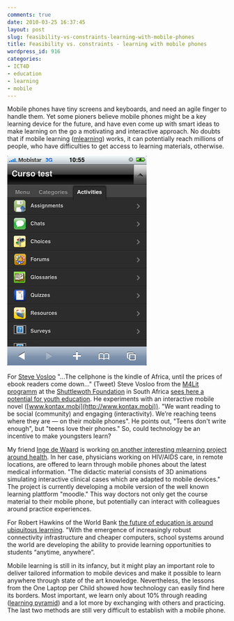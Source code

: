 ```yaml
---
comments: true
date: 2010-03-25 16:37:45
layout: post
slug: feasibility-vs-constraints-learning-with-mobile-phones
title: Feasibility vs. constraints - learning with mobile phones
wordpress_id: 916
categories:
- ICT4D
- education
- learning
- mobile
---
```


Mobile phones have tiny screens and keyboards, and need an agile finger to handle them. Yet some pioners believe mobile phones might be a key learning device for the future, and have even come up with smart ideas to make learning on the go a motivating and interactive approach. No doubts that if mobile learning ([mlearning](http://en.wikipedia.org/wiki/MLearning)) works, it can potentially reach millions of people, who have difficulties to get access to learning materials, otherwise.

![Moodle for the Iphone](/images/moodle.png)


For [Steve Vosloo](http://twitter.com/stevevosloo) "...The cellphone is the kindle of Africa, until the prices of ebook readers come down..." (Tweet) Steve Vosloo from the [M4Lit programm](http://m4lit.wordpress.com/) at the [Shuttlewoth Foundation](http://www.shuttleworthfoundation.org/) in South Africa [sees here a potential for youth education](http://vosloo.net). He experiments with an interactive mobile novel ([www.kontax.mobi](http://www.kontax.mobi)). "We want reading to be social (community) and engaging (interactivity). We’re reaching teens where they are — on their mobile phones". He points out, "Teens don't write enough", but "teens love their phones." So, could technology be an incentive to make youngsters learn?

My friend [Inge de Waard](http://twitter.com/ignatia) is working [on another interesting mlearning project around health](http://ignatiawebs.blogspot.com/2010/02/yes-mobile-moodle-for-iphone-is.html). In her case, physicians working on HIV/AIDS care, in remote locations, are offered to learn through mobile phones about the latest medical information. "The didactic material consists of 3D animations simulating interactive clinical cases which are adapted to mobile devices." The project is currently developing a mobile version of the well known learning plattform "moodle." This way doctors not only get the course material to their mobile phone, but potentially can interact with colleagues around practice experiences.

For Robert Hawkins of the World Bank [the future of education is around ubiquitous learning](http://blogs.worldbank.org/edutech/10-global-trends-in-ict-and-education). "With the emergence of increasingly robust connectivity infrastructure and cheaper computers, school systems around the world are developing the ability to provide learning opportunities to students “anytime, anywhere”.


Mobile learning is still in its infancy, but it might play an important role to deliver tailored information to mobile devices and make it possible to learn anywhere through state of the art knowledge. Nevertheless, the lessons from the One Laptop per Child showed how technology can easily find here its borders. Most important, we learn only about 10% through reading ([learning pyramid](http://www.civil.usyd.edu.au/current/undergraduate/learning.shtml)) and a lot more by exchanging with others and practicing. The last two methods are still very difficult to establish with a mobile phone.
